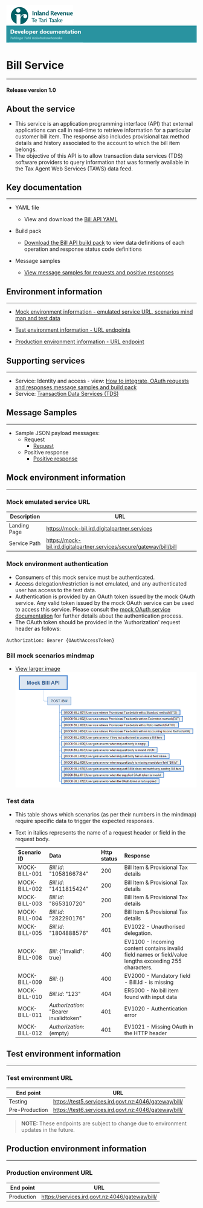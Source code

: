 
![IRD logo](../Images/IRlogo.gif)
![Software Dev](../Images/SoftwareDev.png)

# Bill Service
---
#### Release version 1.0 


## About the service
* This service is an application programming interface (API) that external applications can call in real-time to retrieve information for a particular customer bill item. The response also includes provisional tax method details and history associated to the account to which the bill item belongs.
* The objective of this API is to allow transaction data services (TDS) software providers to query information that was formerly available in the Tax Agent Web Services (TAWS) data feed.

## Key documentation
---
- YAML file
	- View and download the [Bill API YAML](Bill%20API%202020-05-25.yaml)

- Build pack
	- [Download the Bill API build pack](Build%20pack%20-%20Bill%20API.pdf) to view data definitions of each operation and response status code definitions

- Message samples
	- [View message samples for requests and positive responses](#message-samples)

## Environment information
---
- [Mock environment information - emulated service URL, scenarios mind map and test data](#mock-environment-information)
	
- [Test environment information - URL endpoints](#test-environment-information)

- [Production environment information - URL endpoint](#Production-environment-information)	


## Supporting services
---
* Service: Identity and access - view: [How to integrate, OAuth requests and responses message samples and build pack]( https://github.com/InlandRevenue/Gateway_Services-Access/tree/master/Identity%20and%20Access)
* Service: [Transaction Data Services (TDS)](https://github.com/InlandRevenue/Gateway_Services-Transaction-data-services)


## Message Samples
---
- Sample JSON payload messages:
	- Request
		- [Request](Sample%20Files/Request.json)
	- Positive response
		- [Positive response](Sample%20Files/response_positive_response.json)


## Mock environment information
---
### Mock emulated service URL
Description | URL
---|---
 Landing Page | https://mock-bil.ird.digitalpartner.services
 Service Path | https://mock-bil.ird.digitalpartner.services/secure/gateway/bill/bill
### Mock environment authentication
   * Consumers of this mock service must be authenticated.
   * Access delegation/restriction is not emulated, and any authenticated user has access to the test data.
   * Authentication is provided by an OAuth token issued by the mock OAuth service. Any valid token issued by the mock OAuth service can be used to access this service. Please consult the [mock OAuth service documentation](https://mock-oauth.ird.digitalpartner.services/) for further details about the authentication process.
   * The OAuth token should be provided in the 'Authorization' request header as follows:
   ```
   Authorization: Bearer {OAuthAccessToken}
   ```
### Bill mock scenarios mindmap

- [View larger image](images/BillAPI%20Mock%20Service%20Mindmap.png)
![Mock Scenarios](images/BillAPI%20Mock%20Service%20Mindmap.png)

### Test data

* This table shows which scenarios (as per their numbers in the mindmap) require specific data to trigger the expected responses.
* Text in italics represents the name of a request header or field in the request body.

  Scenario ID | Data | Http status | Response 
    --- | --- | --- | ---
    MOCK-BILL-001 | *Bill.Id*: "1058166784" | 200 | Bill Item & Provisional Tax details
    MOCK-BILL-002 | *Bill.Id*: "1411815424" | 200 | Bill Item & Provisional Tax details
    MOCK-BILL-003 | *Bill.Id*: "865310720" | 200 | Bill Item & Provisional Tax details
    MOCK-BILL-004 | *Bill.Id*: "282290176" | 200 | Bill Item & Provisional Tax details
    MOCK-BILL-005 | *Bill.Id*: "1804888576" | 401 | EV1022 - Unauthorised delegation.
    MOCK-BILL-008 | *Bill*: {"Invalid": true} | 400 | EV1100 - Incoming content contains invalid field names or field/value lengths exceeding 255 characters.
    MOCK-BILL-009 | *Bill*: {} | 400 | EV2000 - Mandatory field - Bill.Id  - is missing
    MOCK-BILL-010 | *Bill.Id*: "123" | 404 | ER5000 - No bill item found with input data
    MOCK-BILL-011 | *Authorization*: "Bearer invalidtoken" | 401 | EV1020 - Authentication error
    MOCK-BILL-012 | *Authorization*: (empty) | 401 | EV1021 - Missing OAuth in the HTTP header


## Test environment information
---
### Test environment URL
| End point|  URL|
|--|--|
| Testing | https://test5.services.ird.govt.nz:4046/gateway/bill/|    
| Pre-Production | https://test6.services.ird.govt.nz:4046/gateway/bill/ | 

>**NOTE:** These endpoints are subject to change due to environment updates in the future. 


## Production environment information
---
### Production environment URL
| End point|  URL|
|--|--|
| Production | https://services.ird.govt.nz:4046/gateway/bill/ |

